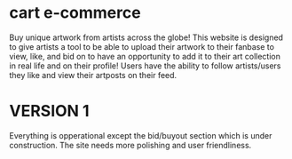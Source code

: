 cart e-commerce
=======
Buy unique artwork from artists across the globe! This website is designed to give artists a tool to be able to upload their artwork to their fanbase to view, like, and bid on to have an opportunity to add it to their art collection in real life and on their profile! Users have the ability to follow artists/users they like and view their artposts on their feed.



VERSION 1
=====
Everything is opperational except the bid/buyout section which is under construction. The site needs more polishing and user friendliness.
